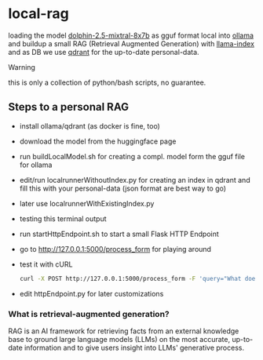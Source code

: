 # local-rag
loading the model [dolphin-2.5-mixtral-8x7b](https://huggingface.co/TheBloke/dolphin-2.5-mixtral-8x7b-GGUF) as gguf format
local into [ollama](https://ollama.ai/)
and buildup a small RAG (Retrieval Augmented Generation)
with [llama-index](https://github.com/run-llama/llama_index)
and as DB we use [qdrant](https://github.com/qdrant/qdrant)
for the up-to-date personal-data.

> [!WARNING]  
> this is only a collection of python/bash scripts, no guarantee.

## Steps to a personal RAG ##
- install ollama/qdrant (as docker is fine, too)
- download the model from the huggingface page
- run buildLocalModel.sh for creating a compl. model form the gguf file for ollama
- edit/run localrunnerWithoutIndex.py for creating an index in qdrant and fill this with your personal-data (json format are best way to go)
- later use localrunnerWithExistingIndex.py
- testing this terminal output
- run startHttpEndpoint.sh to start a small Flask HTTP Endpoint
- go to http://127.0.0.1:5000/process_form for playing around
- test it with cURL
  
 	```bash
   curl -X POST http://127.0.0.1:5000/process_form -F 'query="What does the author think about Star Trek?"'
  	```
- edit httpEndpoint.py for later customizations

  
### What is retrieval-augmented generation? ###
RAG is an AI framework for retrieving facts from an external knowledge base to ground large language models (LLMs) 
on the most accurate, up-to-date information and to give users insight into LLMs' generative process.
